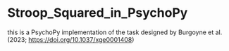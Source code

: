 # Stroop_Squared_in_PsychoPy
this is a PsychoPy implementation of the task designed by Burgoyne et al. (2023; https://doi.org/10.1037/xge0001408)
